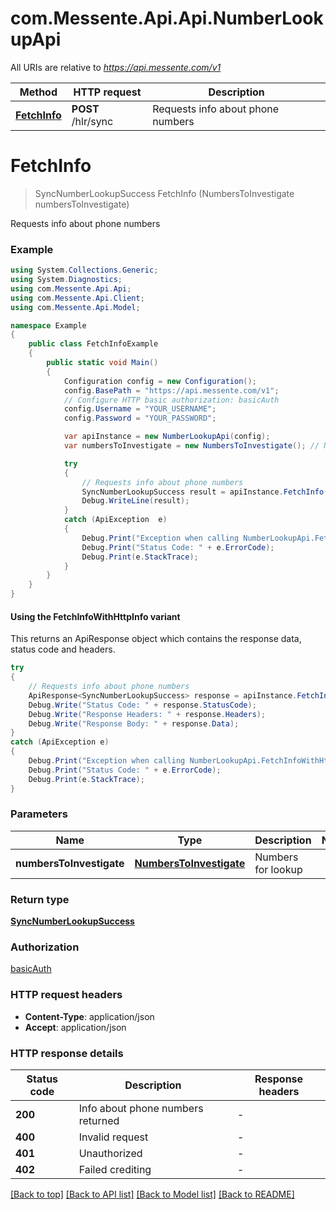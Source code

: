 # com.Messente.Api.Api.NumberLookupApi

All URIs are relative to *https://api.messente.com/v1*

| Method | HTTP request | Description |
|--------|--------------|-------------|
| [**FetchInfo**](NumberLookupApi.md#fetchinfo) | **POST** /hlr/sync | Requests info about phone numbers |

<a id="fetchinfo"></a>
# **FetchInfo**
> SyncNumberLookupSuccess FetchInfo (NumbersToInvestigate numbersToInvestigate)

Requests info about phone numbers

### Example
```csharp
using System.Collections.Generic;
using System.Diagnostics;
using com.Messente.Api.Api;
using com.Messente.Api.Client;
using com.Messente.Api.Model;

namespace Example
{
    public class FetchInfoExample
    {
        public static void Main()
        {
            Configuration config = new Configuration();
            config.BasePath = "https://api.messente.com/v1";
            // Configure HTTP basic authorization: basicAuth
            config.Username = "YOUR_USERNAME";
            config.Password = "YOUR_PASSWORD";

            var apiInstance = new NumberLookupApi(config);
            var numbersToInvestigate = new NumbersToInvestigate(); // NumbersToInvestigate | Numbers for lookup

            try
            {
                // Requests info about phone numbers
                SyncNumberLookupSuccess result = apiInstance.FetchInfo(numbersToInvestigate);
                Debug.WriteLine(result);
            }
            catch (ApiException  e)
            {
                Debug.Print("Exception when calling NumberLookupApi.FetchInfo: " + e.Message);
                Debug.Print("Status Code: " + e.ErrorCode);
                Debug.Print(e.StackTrace);
            }
        }
    }
}
```

#### Using the FetchInfoWithHttpInfo variant
This returns an ApiResponse object which contains the response data, status code and headers.

```csharp
try
{
    // Requests info about phone numbers
    ApiResponse<SyncNumberLookupSuccess> response = apiInstance.FetchInfoWithHttpInfo(numbersToInvestigate);
    Debug.Write("Status Code: " + response.StatusCode);
    Debug.Write("Response Headers: " + response.Headers);
    Debug.Write("Response Body: " + response.Data);
}
catch (ApiException e)
{
    Debug.Print("Exception when calling NumberLookupApi.FetchInfoWithHttpInfo: " + e.Message);
    Debug.Print("Status Code: " + e.ErrorCode);
    Debug.Print(e.StackTrace);
}
```

### Parameters

| Name | Type | Description | Notes |
|------|------|-------------|-------|
| **numbersToInvestigate** | [**NumbersToInvestigate**](NumbersToInvestigate.md) | Numbers for lookup |  |

### Return type

[**SyncNumberLookupSuccess**](SyncNumberLookupSuccess.md)

### Authorization

[basicAuth](../README.md#basicAuth)

### HTTP request headers

 - **Content-Type**: application/json
 - **Accept**: application/json


### HTTP response details
| Status code | Description | Response headers |
|-------------|-------------|------------------|
| **200** | Info about phone numbers returned |  -  |
| **400** | Invalid request |  -  |
| **401** | Unauthorized |  -  |
| **402** | Failed crediting |  -  |

[[Back to top]](#) [[Back to API list]](../README.md#documentation-for-api-endpoints) [[Back to Model list]](../README.md#documentation-for-models) [[Back to README]](../README.md)

